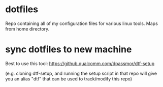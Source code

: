 # dotfiles
Repo containing all of my configuration files for various linux tools.  Maps from home directory.

# sync dotfiles to new machine

Best to use this tool:
https://github.qualcomm.com/dpassmor/dtf-setup

(e.g. cloning dtf-setup, and running the setup script in that repo will give you an alias "dtf" that can be used to track/modify this repo)
